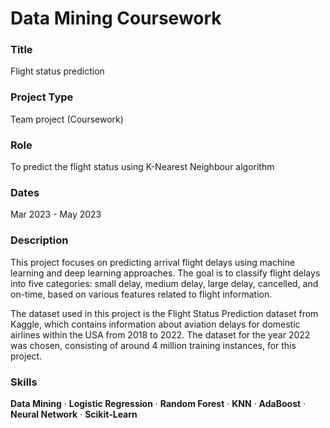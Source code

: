 # Data Mining Coursework

### Title
Flight status prediction

### Project Type
Team project (Coursework)

### Role
To predict the flight status using K-Nearest Neighbour algorithm

### Dates
Mar 2023 - May 2023

### Description
This project focuses on predicting arrival flight delays using machine learning and deep learning approaches. The goal is to classify flight delays into five categories: small delay, medium delay, large delay, cancelled, and on-time, based on various features related to flight information. 

The dataset used in this project is the Flight Status Prediction dataset from Kaggle, which contains information about aviation delays for domestic airlines within the USA from 2018 to 2022. The dataset for the year 2022 was chosen, consisting of around 4 million training instances, for this project.

### Skills
**Data Mining** · **Logistic Regression** · **Random Forest** · **KNN** · **AdaBoost** · **Neural Network** · **Scikit-Learn**

